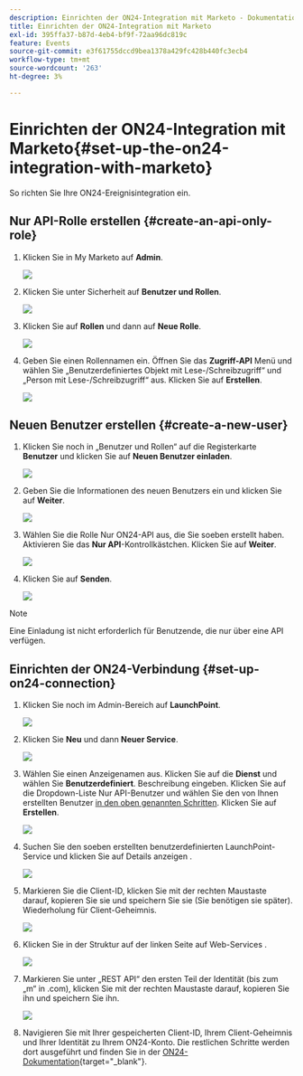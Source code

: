 ```yaml
---
description: Einrichten der ON24-Integration mit Marketo - Dokumentation zu Marketo
title: Einrichten der ON24-Integration mit Marketo
exl-id: 395ffa37-b87d-4eb4-bf9f-72aa96dc819c
feature: Events
source-git-commit: e3f61755dccd9bea1378a429fc428b440fc3ecb4
workflow-type: tm+mt
source-wordcount: '263'
ht-degree: 3%

---
```


# Einrichten der ON24-Integration mit Marketo{#set-up-the-on24-integration-with-marketo}

So richten Sie Ihre ON24-Ereignisintegration ein.

## Nur API-Rolle erstellen {#create-an-api-only-role}

1. Klicken Sie in My Marketo auf **Admin**.

   ![](assets/set-up-the-on24-integration-with-marketo-1.png)

1. Klicken Sie unter Sicherheit auf **Benutzer und Rollen**.

   ![](assets/set-up-the-on24-integration-with-marketo-2.png)

1. Klicken Sie auf **Rollen** und dann auf **Neue Rolle**.

   ![](assets/set-up-the-on24-integration-with-marketo-3.png)

1. Geben Sie einen Rollennamen ein. Öffnen Sie das **Zugriff-API** Menü und wählen Sie „Benutzerdefiniertes Objekt mit Lese-/Schreibzugriff“ und „Person mit Lese-/Schreibzugriff“ aus. Klicken Sie auf **Erstellen**.

   ![](assets/set-up-the-on24-integration-with-marketo-4.png)

## Neuen Benutzer erstellen {#create-a-new-user}

1. Klicken Sie noch in „Benutzer und Rollen“ auf die Registerkarte **Benutzer** und klicken Sie auf **Neuen Benutzer einladen**.

   ![](assets/set-up-the-on24-integration-with-marketo-5.png)

1. Geben Sie die Informationen des neuen Benutzers ein und klicken Sie auf **Weiter**.

   ![](assets/set-up-the-on24-integration-with-marketo-6.png)

1. Wählen Sie die Rolle Nur ON24-API aus, die Sie soeben erstellt haben. Aktivieren Sie das **Nur API**-Kontrollkästchen. Klicken Sie auf **Weiter**.

   ![](assets/set-up-the-on24-integration-with-marketo-7.png)

1. Klicken Sie auf **Senden**.

   ![](assets/set-up-the-on24-integration-with-marketo-8.png)

>[!NOTE]
>
>Eine Einladung ist nicht erforderlich für Benutzende, die nur über eine API verfügen.

## Einrichten der ON24-Verbindung {#set-up-on24-connection}

1. Klicken Sie noch im Admin-Bereich auf **LaunchPoint**.

   ![](assets/set-up-the-on24-integration-with-marketo-9.png)

1. Klicken Sie **Neu** und dann **Neuer Service**.

   ![](assets/set-up-the-on24-integration-with-marketo-10.png)

1. Wählen Sie einen Anzeigenamen aus. Klicken Sie auf die **Dienst** und wählen Sie **Benutzerdefiniert**. Beschreibung eingeben. Klicken Sie auf die Dropdown-Liste Nur API-Benutzer und wählen Sie den von Ihnen erstellten Benutzer [in den oben genannten Schritten](#create-a-new-user). Klicken Sie auf **Erstellen**.

   ![](assets/set-up-the-on24-integration-with-marketo-11.png)

1. Suchen Sie den soeben erstellten benutzerdefinierten LaunchPoint-Service und klicken Sie auf Details anzeigen .

   ![](assets/set-up-the-on24-integration-with-marketo-12.png)

1. Markieren Sie die Client-ID, klicken Sie mit der rechten Maustaste darauf, kopieren Sie sie und speichern Sie sie (Sie benötigen sie später). Wiederholung für Client-Geheimnis.

   ![](assets/set-up-the-on24-integration-with-marketo-13.png)

1. Klicken Sie in der Struktur auf der linken Seite auf Web-Services .

   ![](assets/set-up-the-on24-integration-with-marketo-14.png)

1. Markieren Sie unter „REST API“ den ersten Teil der Identität (bis zum „m“ in .com), klicken Sie mit der rechten Maustaste darauf, kopieren Sie ihn und speichern Sie ihn.

   ![](assets/set-up-the-on24-integration-with-marketo-15.png)

1. Navigieren Sie mit Ihrer gespeicherten Client-ID, Ihrem Client-Geheimnis und Ihrer Identität zu Ihrem ON24-Konto. Die restlichen Schritte werden dort ausgeführt und finden Sie in der [ON24-Dokumentation](https://support.on24.com/hc/en-us/articles/21420762650523-Data-Integration-Setup-Instructions-When-Using-Marketo-Registration-Option-1){target="_blank"}.

